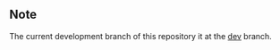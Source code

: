 ## Note
The current development branch of this repository it at the [dev](https://github.com/garbageplanet/web-ui/tree/dev) branch.
